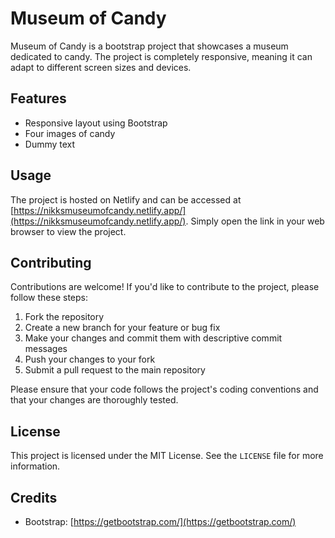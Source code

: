 # Museum of Candy

Museum of Candy is a bootstrap project that showcases a museum dedicated to candy. The project is completely responsive, meaning it can adapt to different screen sizes and devices.

## Features

- Responsive layout using Bootstrap
- Four images of candy
- Dummy text

## Usage

The project is hosted on Netlify and can be accessed at [https://nikksmuseumofcandy.netlify.app/](https://nikksmuseumofcandy.netlify.app/). Simply open the link in your web browser to view the project.


## Contributing

Contributions are welcome! If you'd like to contribute to the project, please follow these steps:

1. Fork the repository
2. Create a new branch for your feature or bug fix
3. Make your changes and commit them with descriptive commit messages
4. Push your changes to your fork
5. Submit a pull request to the main repository

Please ensure that your code follows the project's coding conventions and that your changes are thoroughly tested.

## License

This project is licensed under the MIT License. See the `LICENSE` file for more information.

## Credits

- Bootstrap: [https://getbootstrap.com/](https://getbootstrap.com/)

